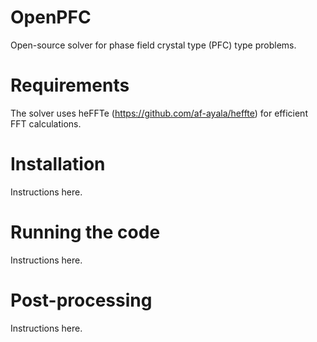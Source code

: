 # OpenPFC
Open-source solver for phase field crystal type (PFC) type problems.
# Requirements
The solver uses heFFTe (https://github.com/af-ayala/heffte) for efficient FFT calculations.
# Installation
Instructions here.
# Running the code
Instructions here.
# Post-processing
Instructions here.
